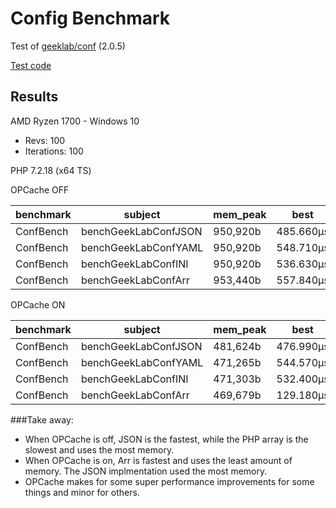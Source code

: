 # Config Benchmark
Test of [geeklab/conf](https://github.com/ellisgl/GeekLab-Conf) (2.0.5)

[Test code](/benchmarks/ConfBench.php)

## Results
AMD Ryzen 1700 - Windows 10

* Revs: 100
* Iterations: 100

PHP 7.2.18 (x64 TS)

OPCache OFF

| benchmark | subject              | mem_peak | best      | mean      | mode      | worst     | stdev    | rstdev | diff  |
|-----------|----------------------|----------|-----------|-----------|-----------|-----------|----------|--------|-------|
| ConfBench | benchGeekLabConfJSON | 950,920b | 485.660μs | 491.073μs | 491.793μs | 505.620μs | 3.629μs  | 0.74%  | 1.00x |
| ConfBench | benchGeekLabConfYAML | 950,920b | 548.710μs | 557.582μs | 558.571μs | 568.240μs | 4.326μs  | 0.78%  | 1.14x |
| ConfBench | benchGeekLabConfINI  | 950,920b | 536.630μs | 547.662μs | 543.735μs | 643.410μs | 14.160μs | 2.59%  | 1.12x |
| ConfBench | benchGeekLabConfArr  | 953,440b | 557.840μs | 570.432μs | 564.635μs | 715.680μs | 21.573μs | 3.78%  | 1.16x |


OPCache ON

| benchmark | subject              | mem_peak | best      | mean      | mode      | worst     | stdev    | rstdev | diff  |
|-----------|----------------------|----------|-----------|-----------|-----------|-----------|----------|--------|-------|
| ConfBench | benchGeekLabConfJSON | 481,624b | 476.990μs | 486.737μs | 484.743μs | 527.780μs | 7.205μs  | 1.48%  | 3.65x |
| ConfBench | benchGeekLabConfYAML | 471,265b | 544.570μs | 552.556μs | 550.325μs | 569.490μs | 4.689μs  | 0.85%  | 4.14x |
| ConfBench | benchGeekLabConfINI  | 471,303b | 532.400μs | 547.005μs | 541.537μs | 649.130μs | 18.118μs | 3.31%  | 4.10x |
| ConfBench | benchGeekLabConfArr  | 469,679b | 129.180μs | 133.523μs | 132.681μs | 145.010μs | 2.356μs  | 1.76%  | 1.00x |


###Take away:
* When OPCache is off, JSON is the fastest, while the PHP array is the slowest and uses the most memory.
* When OPCache is on, Arr is fastest and uses the least amount of memory. The JSON implmentation used the most memory.
* OPCache makes for some super performance improvements for some things and minor for others. 
